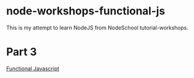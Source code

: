# node-workshops-functional-js
This is my attempt to learn NodeJS from NodeSchool tutorial-workshops.

# Part 3
[Functional Javascript](https://github.com/timoxley/functional-javascript-workshop)

